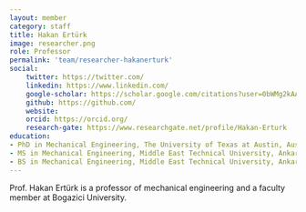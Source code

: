 ```yaml
---
layout: member
category: staff
title: Hakan Ertürk
image: researcher.png
role: Professor
permalink: 'team/researcher-hakanerturk'
social:
    twitter: https://twitter.com/
    linkedin: https://www.linkedin.com/
    google-scholar: https://scholar.google.com/citations?user=0bWMg2kAAAAJ&hl=en&oi=ao
    github: https://github.com/
    website:
    orcid: https://orcid.org/
    research-gate: https://www.researchgate.net/profile/Hakan-Erturk
education:
- PhD in Mechanical Engineering, The University of Texas at Austin, Austin, TX, USA (2002)
- MS in Mechanical Engineering, Middle East Technical University, Ankara, Turkey (1997)
- BS in Mechanical Engineering, Middle East Technical University, Ankara, Turkey (1994)
---
```


Prof. Hakan Ertürk is a professor of mechanical engineering and a faculty member at Bogazici University.
